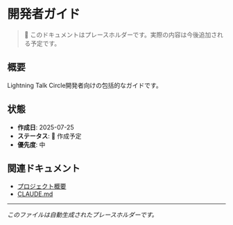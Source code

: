 # 開発者ガイド

> 📝 このドキュメントはプレースホルダーです。実際の内容は今後追加される予定です。

## 概要

Lightning Talk Circle開発者向けの包括的なガイドです。

## 状態

- **作成日**: 2025-07-25
- **ステータス**: 🚧 作成予定
- **優先度**: 中

## 関連ドキュメント

- [プロジェクト概要](../../README.md)
- [CLAUDE.md](../../CLAUDE.md)

---
*このファイルは自動生成されたプレースホルダーです。*
